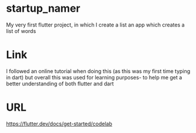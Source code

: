 # startup_namer

My very first flutter project, in which I create a list an app which creates a list of words 

# Link

I followed an online tutorial when doing this (as this was my first time typing in dart) but overall this was used for learning purposes-
to help me get a better understanding of both flutter and dart

# URL

https://flutter.dev/docs/get-started/codelab
